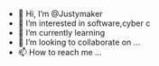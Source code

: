 - 👋 Hi, I’m @Justymaker
- 👀 I’m interested in software,cyber c
- 🌱 I’m currently learning 
- 💞️ I’m looking to collaborate on ...
- 📫 How to reach me ...

<!---
Justymaker/Justymaker is a ✨ special ✨ repository because its `README.md` (this file) appears on your GitHub profile.
You can click the Preview link to take a look at your changes.
--->
